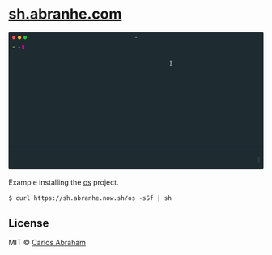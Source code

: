 # [sh.abranhe.com](https://sh.abranhe.com)

![](example.gif)

Example installing the [os](https://github.com/abranhe/os) project.

```
$ curl https://sh.abranhe.now.sh/os -sSf | sh
```

## License

MIT © [Carlos Abraham](https://github.com/abranhe)